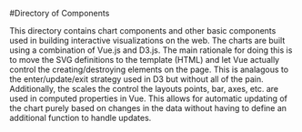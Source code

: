 #Directory of Components

This directory contains chart components and other basic components used in building interactive visualizations on the web. The charts are built using a combination of Vue.js and D3.js. The main rationale for doing this is to move the SVG definitions to the template (HTML) and let Vue actually control the creating/destroying elements on the page. This is analagous to the enter/update/exit strategy used in D3 but without all of the pain. Additionally, the scales the control the layouts points, bar, axes, etc. are used in computed properties in Vue. This allows for automatic updating of the chart purely based on changes in the data without having to define an additional function to handle updates.
